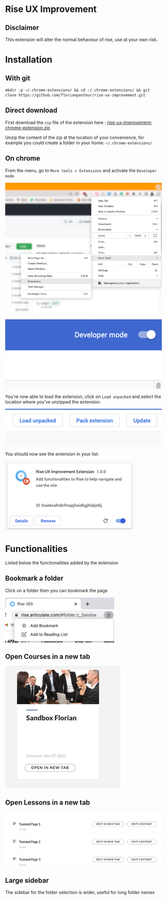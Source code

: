 # Rise UX Improvement

## Disclaimer

This extension will alter the normal behaviour of rise, use at your own risk. 

# Installation

## With git

```
mkdir -p ~/.chrome-extensions/ && cd ~/.chrome-extensions/ && git clone https://github.com/florianpasteur/rise-ux-improvement.git
```

## Direct download

First download the `zip` file of the extension here : [rise-ux-improvement-chrome-extension.zip](https://github.com/florianpasteur/rise-ux-improvement/archive/refs/heads/master.zip)

Unzip the content of the zip at the location of your convenience, for example you could create a folder in your home: `~/.chrome-extensions/`

## On chrome

From the menu, go to `More tools > Extensions` and activate the `Developer mode`

![Extensions](./docs/media/extension-menu-chrome.png)

![Developer Mode button](./docs/media/developer-mode.png)

You're now able to load the extension, click on `Load unpacked` and select the location where you've unzipped the extension.

![Load unpacked button](./docs/media/load-extension-options.png)

You should now see the extension in your list:

![Extension preview in list](./docs/media/extension-preview-list.png)


# Functionalities

Listed below the functionalities added by the extension

## Bookmark a folder 

Click on a folder then you can bookmark the page

![Bookmark preview](./docs/media/bookmark-preview.png)

## Open Courses in a new tab

![Open course in a new tab](./docs/media/open-course-new-tab.png)

## Open Lessons in a new tab

![Open lessons in a new tab](./docs/media/open-lesson-new-tab-preview.png)

## Large sidebar

The sidebar for the folder selection is wider, useful for long folder names


